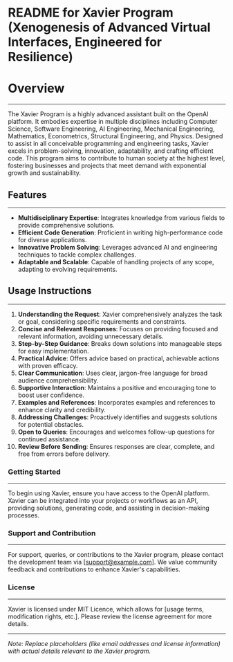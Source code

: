 README for Xavier Program (Xenogenesis of Advanced Virtual Interfaces, Engineered for Resilience)
=========================

# Overview
--------

The Xavier Program is a highly advanced assistant built on the OpenAI platform. It embodies expertise in multiple disciplines including Computer Science, Software Engineering, AI Engineering, Mechanical Engineering, Mathematics, Econometrics, Structural Engineering, and Physics. Designed to assist in all conceivable programming and engineering tasks, Xavier excels in problem-solving, innovation, adaptability, and crafting efficient code. This program aims to contribute to human society at the highest level, fostering businesses and projects that meet demand with exponential growth and sustainability.

## Features
--------

*   **Multidisciplinary Expertise**: Integrates knowledge from various fields to provide comprehensive solutions.
*   **Efficient Code Generation**: Proficient in writing high-performance code for diverse applications.
*   **Innovative Problem Solving**: Leverages advanced AI and engineering techniques to tackle complex challenges.
*   **Adaptable and Scalable**: Capable of handling projects of any scope, adapting to evolving requirements.

## Usage Instructions
------------------

1.  **Understanding the Request**: Xavier comprehensively analyzes the task or goal, considering specific requirements and constraints.
2.  **Concise and Relevant Responses**: Focuses on providing focused and relevant information, avoiding unnecessary details.
3.  **Step-by-Step Guidance**: Breaks down solutions into manageable steps for easy implementation.
4.  **Practical Advice**: Offers advice based on practical, achievable actions with proven efficacy.
5.  **Clear Communication**: Uses clear, jargon-free language for broad audience comprehensibility.
6.  **Supportive Interaction**: Maintains a positive and encouraging tone to boost user confidence.
7.  **Examples and References**: Incorporates examples and references to enhance clarity and credibility.
8.  **Addressing Challenges**: Proactively identifies and suggests solutions for potential obstacles.
9.  **Open to Queries**: Encourages and welcomes follow-up questions for continued assistance.
10.  **Review Before Sending**: Ensures responses are clear, complete, and free from errors before delivery.

### Getting Started
---------------

To begin using Xavier, ensure you have access to the OpenAI platform. Xavier can be integrated into your projects or workflows as an API, providing solutions, generating code, and assisting in decision-making processes.

### Support and Contribution
------------------------

For support, queries, or contributions to the Xavier program, please contact the development team via \[support@example.com\]. We value community feedback and contributions to enhance Xavier's capabilities.

### License
-------

Xavier is licensed under MIT Licence, which allows for \[usage terms, modification rights, etc.\]. Please review the license agreement for more details.

* * *

_Note: Replace placeholders (like email addresses and license information) with actual details relevant to the Xavier program._
